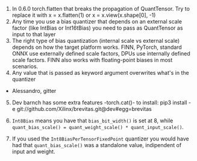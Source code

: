 1. In 0.6.0 torch.flatten that breaks the propagation of QuantTensor. Try to replace it with x = x.flatten(1) or x = x.view(x.shape[0], -1) 
2. Any time you use a bias quantizer that depends on an external scale factor (like IntBias or Int16tBias) you need to pass as QuantTensor as input to that layer 
3. The right type of bias quantization (internal scale vs external scale) depends on how the target platform works. FINN, PyTorch, standard ONNX use externally defined scale factors, DPUs use internally defined scale factors. FINN also works with floating-point biases in most scenarios. 
4. Any value that is passed as keyword argument overwrites what's in the quantizer

* Alessandro, gitter

5. Dev barnch has some extra features -torch.cat()- to install: 
    pip3 install -e git://github.com/Xilinx/brevitas.git@dev#egg=brevitas

6. `Int8Bias` means you have that `bias_bit_width()` is set at 8, while `quant_bias_scale() = quant_weight_scale() * quant_input_scale()`.

7. If you used the `Int8BiasPerTensorFixedPoint` quantizer you would have had that `quant_bias_scale()` was a standalone value, indipendent of input and weight.